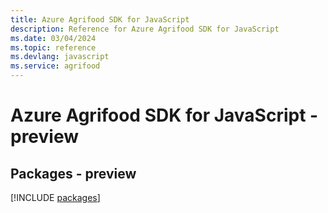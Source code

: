 ```yaml
---
title: Azure Agrifood SDK for JavaScript
description: Reference for Azure Agrifood SDK for JavaScript
ms.date: 03/04/2024
ms.topic: reference
ms.devlang: javascript
ms.service: agrifood
---
```

# Azure Agrifood SDK for JavaScript - preview
## Packages - preview
[!INCLUDE [packages](agrifood-index.md)]